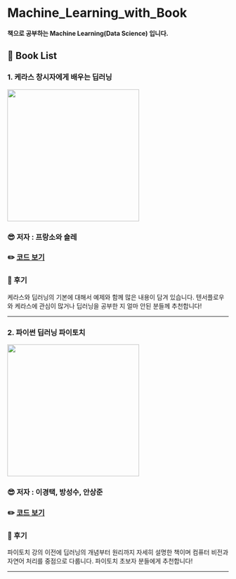 # Machine_Learning_with_Book
__책으로 공부하는 Machine Learning(Data Science) 입니다.__   

## 📘 Book List

### 1. 케라스 창시자에게 배우는 딥러닝    
<img src="https://user-images.githubusercontent.com/68007145/125190728-84b05180-e279-11eb-91bf-e527cc94f982.jpeg" width="300">   


### 😎 저자 : 프랑소와 숄레
### ✏️ [코드 보기](https://github.com/BOSOEK/Machine_Learning_with_Book/tree/main/Deep_learning_from_the_founder_of_Keras)
### 🎺 후기
케라스와 딥러닝의 기본에 대해서 예제와 함께 많은 내용이 담겨 있습니다. 텐서플로우와 케라스에 관심이 많거나 딥러닝을 공부한 지 얼마 안된 분들께 추천합니다!

***

### 2. 파이썬 딥러닝 파이토치      
<img src="https://user-images.githubusercontent.com/68007145/125191086-9692f400-e27b-11eb-9cad-dc35ed2b0898.jpeg" width="300">   


### 😎 저자 : 이경택, 방성수, 안상준
### ✏️ [코드 보기](https://github.com/BOSOEK/MS_Pytorch)
### 🎺 후기
파이토치 강의 이전에 딥러닝의 개념부터 원리까지 자세히 설명한 책이며 컴퓨터 비전과 자연어 처리를 중점으로 다룹니다. 파이토치 초보자 분들에게 추천합니다!

***